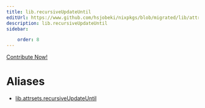 ```yaml
---
title: lib.recursiveUpdateUntil
editUrl: https://www.github.com/hsjobeki/nixpkgs/blob/migrated/lib/attrsets.nix#L1021C5
description: lib.recursiveUpdateUntil
sidebar:

    order: 8
---
```


<a href="https://www.github.com/hsjobeki/nixpkgs/blob/migrated/lib/attrsets.nix#L1021C5">Contribute Now!</a>


# Aliases

- [lib.attrsets.recursiveUpdateUntil](/nix-doc-comments/reference/lib/attrsets/lib-attrsets-recursiveupdateuntil)


